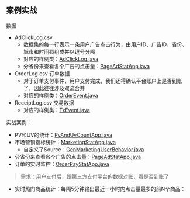 ## 案例实战



数据
- AdClickLog.csv
  - 数据集的每一行表示一条用户广告点击行为，由用户ID、广告ID、省份、城市和时间戳组成并以逗号分隔
  - 对应的样例类：[AdClickLog.java](src/main/java/cn/fancychuan/shopapp/bean/AdClickLog.java)
  - 分省份来查看各个广告的点击量：[PageAdStatApp.java](src/main/java/cn/fancychuan/shopapp/PageAdStatApp.java)
- OrderLog.csv 订单数据
  - 对于订单支付事件，用户支付完成，我们还得确认平台账户上是否到账了，因此往往涉及双流合并
  - 对应的样例类：[OrderEvent.java](src/main/java/cn/fancychuan/shopapp/bean/OrderEvent.java)
- ReceiptLog.csv 交易数据
  - 对应的样例类：[TxEvent.java](src/main/java/cn/fancychuan/shopapp/bean/TxEvent.java)

实战案例：
- PV和UV的统计：[PvAndUvCountApp.java](src/main/java/cn/fancychuan/shopapp/PvAndUvCountApp.java)
- 市场营销指标统计：[MarketingStatApp.java](src/main/java/cn/fancychuan/shopapp/MarketingStatApp.java)
  - 自定义了Source：[GenMarketingUserBehavior.java](src/main/java/cn/fancychuan/shopapp/source/GenMarketingUserBehavior.java)
- 分省份来查看各个广告的点击量：[PageAdStatApp.java](src/main/java/cn/fancychuan/shopapp/PageAdStatApp.java)
- 订单的实时监控：[OrderPayStatApp.java](src/main/java/cn/fancychuan/shopapp/OrderPayStatApp.java)
> 需求：用户支付后，跟第三方支付平台的数据对账，看是否到账了

- 实时热门商品统计：每隔5分钟输出最近一小时内点击量最多的前N个商品：
